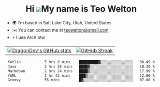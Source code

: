 <div align="center">
  
# Hi ![](https://user-images.githubusercontent.com/18350557/176309783-0785949b-9127-417c-8b55-ab5a4333674e.gif)My name is Teo Welton
</div>

*   🌍  I'm based in Salt Lake City, Utah, United States
*   ✉️  You can contact me at [teowelton@gmail.com](mailto:teowelton@gmail.com)
*   ⚡  I use Arch btw

<div align="center">

|||
|:-------------------------:|:-------------------------:|
| [![DragonDev's GitHub stats](https://github-readme-stats.vercel.app/api?username=DragonDev07&bg_color=1e1e2e&text_color=cdd6f4&icon_color=cba6f7&title_color=94e2d5)](https://github.com/DragonDev07) | [![GitHub Streak](https://streak-stats.demolab.com?user=DragonDev07&theme=catppuccin-mocha)](https://git.io/streak-stats) |

<!--START_SECTION:waka-->

```txt
Kotlin           5 hrs 8 mins    █████████▓░░░░░░░░░░░░░░░   38.49 %
Java             2 hrs 26 mins   ████▓░░░░░░░░░░░░░░░░░░░░   18.20 %
Markdown         2 hrs 24 mins   ████▒░░░░░░░░░░░░░░░░░░░░   17.99 %
YAML             1 hr 42 mins    ███▒░░░░░░░░░░░░░░░░░░░░░   12.80 %
Groovy           56 mins         █▓░░░░░░░░░░░░░░░░░░░░░░░   07.08 %
```

<!--END_SECTION:waka-->

</div>

